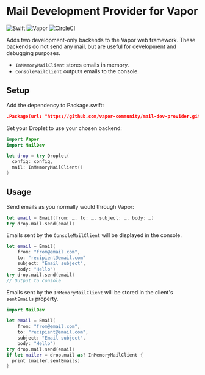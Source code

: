 # Mail Development Provider for Vapor

![Swift](http://img.shields.io/badge/swift-3.1-brightgreen.svg)
![Vapor](http://img.shields.io/badge/vapor-2.0-brightgreen.svg)
[![CircleCI](https://circleci.com/gh/vapor-community/mail-dev-provider.svg?style=svg)](https://circleci.com/gh/vapor-community/mail-dev-provider)

Adds two development-only backends to the Vapor web framework. These backends
do not send any mail, but are useful for development and debugging purposes.

* `InMemoryMailClient` stores emails in memory.
* `ConsoleMailClient` outputs emails to the console.

## Setup
Add the dependency to Package.swift:

```JSON
.Package(url: "https://github.com/vapor-community/mail-dev-provider.git", majorVersion: 2, minor: 1)
```

Set your Droplet to use your chosen backend:

```swift
import Vapor
import MailDev

let drop = try Droplet(
  config: config,
  mail: InMemoryMailClient()
)
```

## Usage

Send emails as you normally would through Vapor:

```swift
let email = Email(from: …, to: …, subject: …, body: …)
try drop.mail.send(email)
```

Emails sent by the `ConsoleMailClient` will be displayed in the console.

```swift
let email = Email(
    from: "from@email.com",
    to: "recipient@email.com"
    subject: "Email subject",
    body: "Hello")
try drop.mail.send(email)
// Output to console
```

Emails sent by the `InMemoryMailClient` will be stored in the client's
`sentEmails` property.

```swift
import MailDev

let email = Email(
    from: "from@email.com",
    to: "recipient@email.com",
    subject: "Email subject",
    body: "Hello")
try drop.mail.send(email)
if let mailer = drop.mail as? InMemoryMailClient {
  print (mailer.sentEmails)
}
```

